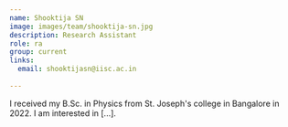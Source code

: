 ```yaml
---
name: Shooktija SN
image: images/team/shooktija-sn.jpg
description: Research Assistant
role: ra
group: current
links:
  email: shooktijasn@iisc.ac.in
  
---
```


I received my B.Sc. in Physics from St. Joseph's college in Bangalore in 2022. I am interested in [...].